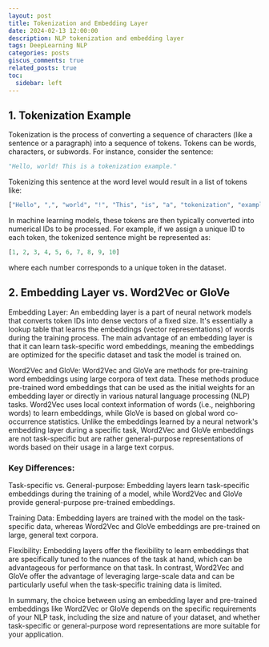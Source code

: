 ```yaml
---
layout: post
title: Tokenization and Embedding Layer
date: 2024-02-13 12:00:00
description: NLP tokenization and embedding layer
tags: DeepLearning NLP
categories: posts
giscus_comments: true
related_posts: true
toc:
  sidebar: left
---
```



## 1. Tokenization Example
Tokenization is the process of converting a sequence of characters (like a sentence or a paragraph) into a sequence of tokens. Tokens can be words, characters, or subwords. For instance, consider the sentence:


```python
"Hello, world! This is a tokenization example."
```
Tokenizing this sentence at the word level would result in a list of tokens like:


```python
["Hello", ",", "world", "!", "This", "is", "a", "tokenization", "example", "."]
```

In machine learning models, these tokens are then typically converted into numerical IDs to be processed. For example, if we assign a unique ID to each token, the tokenized sentence might be represented as:

```python
[1, 2, 3, 4, 5, 6, 7, 8, 9, 10]
```
where each number corresponds to a unique token in the dataset.

## 2. Embedding Layer vs. Word2Vec or GloVe
Embedding Layer: An embedding layer is a part of neural network models that converts token IDs into dense vectors of a fixed size. It's essentially a lookup table that learns the embeddings (vector representations) of words during the training process. The main advantage of an embedding layer is that it can learn task-specific word embeddings, meaning the embeddings are optimized for the specific dataset and task the model is trained on.

Word2Vec and GloVe: Word2Vec and GloVe are methods for pre-training word embeddings using large corpora of text data. These methods produce pre-trained word embeddings that can be used as the initial weights for an embedding layer or directly in various natural language processing (NLP) tasks. Word2Vec uses local context information of words (i.e., neighboring words) to learn embeddings, while GloVe is based on global word co-occurrence statistics. Unlike the embeddings learned by a neural network's embedding layer during a specific task, Word2Vec and GloVe embeddings are not task-specific but are rather general-purpose representations of words based on their usage in a large text corpus.

### Key Differences:

Task-specific vs. General-purpose: Embedding layers learn task-specific embeddings during the training of a model, while Word2Vec and GloVe provide general-purpose pre-trained embeddings.

Training Data: Embedding layers are trained with the model on the task-specific data, whereas Word2Vec and GloVe embeddings are pre-trained on large, general text corpora.

Flexibility: Embedding layers offer the flexibility to learn embeddings that are specifically tuned to the nuances of the task at hand, which can be advantageous for performance on that task. In contrast, Word2Vec and GloVe offer the advantage of leveraging large-scale data and can be particularly useful when the task-specific training data is limited.

In summary, the choice between using an embedding layer and pre-trained embeddings like Word2Vec or GloVe depends on the specific requirements of your NLP task, including the size and nature of your dataset, and whether task-specific or general-purpose word representations are more suitable for your application.
